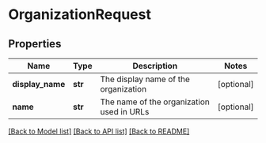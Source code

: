 # OrganizationRequest

## Properties
Name | Type | Description | Notes
------------ | ------------- | ------------- | -------------
**display_name** | **str** | The display name of the organization | [optional] 
**name** | **str** | The name of the organization used in URLs | [optional] 

[[Back to Model list]](../README.md#documentation-for-models) [[Back to API list]](../README.md#documentation-for-api-endpoints) [[Back to README]](../README.md)

